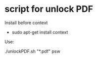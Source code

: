 script for unlock PDF
=========

Install before context

- sudo apt-get install context

Use:

./unlockPDF.sh "*.pdf" psw


